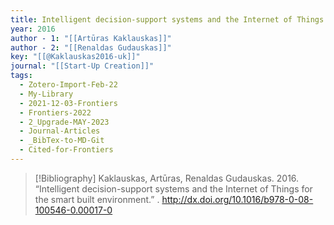 ```yaml
---
title: Intelligent decision-support systems and the Internet of Things for the smart built environment
year: 2016
author - 1: "[[Artūras Kaklauskas]]"
author - 2: "[[Renaldas Gudauskas]]"
key: "[[@Kaklauskas2016-uk]]"
journal: "[[Start-Up Creation]]"
tags:
  - Zotero-Import-Feb-22
  - My-Library
  - 2021-12-03-Frontiers
  - Frontiers-2022
  - 2_Upgrade-MAY-2023
  - Journal-Articles
  - _BibTex-to-MD-Git
  - Cited-for-Frontiers
---
```


> [!Bibliography]
> Kaklauskas, Artūras, Renaldas Gudauskas. 2016. “Intelligent decision-support systems and the Internet of Things for the smart built environment.” . http://dx.doi.org/10.1016/b978-0-08-100546-0.00017-0